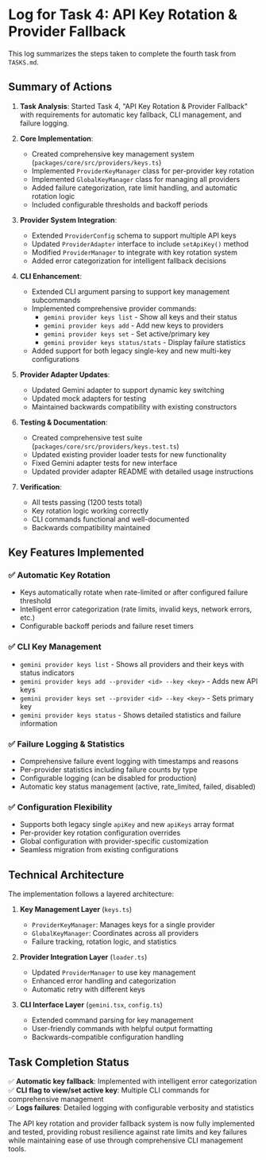 # Log for Task 4: API Key Rotation & Provider Fallback

This log summarizes the steps taken to complete the fourth task from `TASKS.md`.

## Summary of Actions

1. **Task Analysis**: Started Task 4, "API Key Rotation & Provider Fallback" with requirements for automatic key fallback, CLI management, and failure logging.

2. **Core Implementation**:
   - Created comprehensive key management system (`packages/core/src/providers/keys.ts`)
   - Implemented `ProviderKeyManager` class for per-provider key rotation
   - Implemented `GlobalKeyManager` class for managing all providers
   - Added failure categorization, rate limit handling, and automatic rotation logic
   - Included configurable thresholds and backoff periods

3. **Provider System Integration**:
   - Extended `ProviderConfig` schema to support multiple API keys
   - Updated `ProviderAdapter` interface to include `setApiKey()` method
   - Modified `ProviderManager` to integrate with key rotation system
   - Added error categorization for intelligent fallback decisions

4. **CLI Enhancement**:
   - Extended CLI argument parsing to support key management subcommands
   - Implemented comprehensive provider commands:
     - `gemini provider keys list` - Show all keys and their status
     - `gemini provider keys add` - Add new keys to providers
     - `gemini provider keys set` - Set active/primary key
     - `gemini provider keys status/stats` - Display failure statistics
   - Added support for both legacy single-key and new multi-key configurations

5. **Provider Adapter Updates**:
   - Updated Gemini adapter to support dynamic key switching
   - Updated mock adapters for testing
   - Maintained backwards compatibility with existing constructors

6. **Testing & Documentation**:
   - Created comprehensive test suite (`packages/core/src/providers/keys.test.ts`)
   - Updated existing provider loader tests for new functionality
   - Fixed Gemini adapter tests for new interface
   - Updated provider adapter README with detailed usage instructions

7. **Verification**:
   - All tests passing (1200 tests total)
   - Key rotation logic working correctly
   - CLI commands functional and well-documented
   - Backwards compatibility maintained

## Key Features Implemented

### ✅ Automatic Key Rotation

- Keys automatically rotate when rate-limited or after configured failure threshold
- Intelligent error categorization (rate limits, invalid keys, network errors, etc.)
- Configurable backoff periods and failure reset timers

### ✅ CLI Key Management

- `gemini provider keys list` - Shows all providers and their keys with status indicators
- `gemini provider keys add --provider <id> --key <key>` - Adds new API keys
- `gemini provider keys set --provider <id> --key <key>` - Sets primary key
- `gemini provider keys status` - Shows detailed statistics and failure information

### ✅ Failure Logging & Statistics

- Comprehensive failure event logging with timestamps and reasons
- Per-provider statistics including failure counts by type
- Configurable logging (can be disabled for production)
- Automatic key status management (active, rate_limited, failed, disabled)

### ✅ Configuration Flexibility

- Supports both legacy single `apiKey` and new `apiKeys` array format
- Per-provider key rotation configuration overrides
- Global configuration with provider-specific customization
- Seamless migration from existing configurations

## Technical Architecture

The implementation follows a layered architecture:

1. **Key Management Layer** (`keys.ts`)
   - `ProviderKeyManager`: Manages keys for a single provider
   - `GlobalKeyManager`: Coordinates across all providers
   - Failure tracking, rotation logic, and statistics

2. **Provider Integration Layer** (`loader.ts`)
   - Updated `ProviderManager` to use key management
   - Enhanced error handling and categorization
   - Automatic retry with different keys

3. **CLI Interface Layer** (`gemini.tsx`, `config.ts`)
   - Extended command parsing for key management
   - User-friendly commands with helpful output formatting
   - Backwards-compatible configuration handling

## Task Completion Status

✅ **Automatic key fallback**: Implemented with intelligent error categorization  
✅ **CLI flag to view/set active key**: Multiple CLI commands for comprehensive management  
✅ **Logs failures**: Detailed logging with configurable verbosity and statistics

The API key rotation and provider fallback system is now fully implemented and tested, providing robust resilience against rate limits and key failures while maintaining ease of use through comprehensive CLI management tools.
